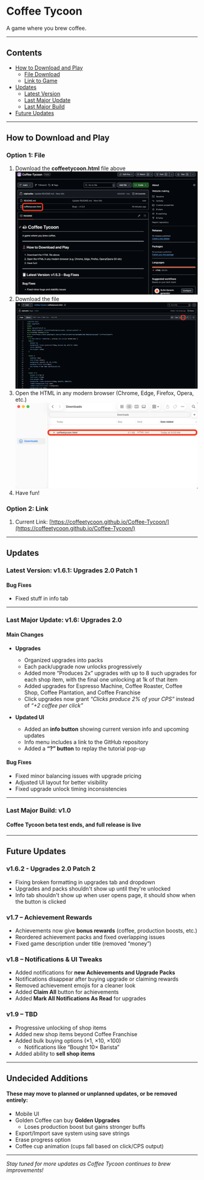 
# Coffee Tycoon

A game where you brew coffee.

---

## Contents
- [How to Download and Play](#how-to-download-and-play)
  - [File Download](#option-1-file)
  - [Link to Game](#option-2-link)
- [Updates](#updates)
  - [Latest Version](#latest-version-v16-upgrades-20-patch-1)
  - [Last Major Update](#last-major-update-v16-upgrades-20)
  - [Last Major Build](#last-major-build-v10)
- [Future Updates](#future-updates)

---

## How to Download and Play

### Option 1: File
1. Download the **coffeetycoon.html** file above  
   <img src="Images/Open.png" alt="Open" width="500">
2. Download the file  
   <img src="Images/Download.png" alt="Download" width="500">
3. Open the HTML in any modern browser (Chrome, Edge, Firefox, Opera, etc.)  
   <img src="Images/Files.png" alt="Files" width="500">
4. Have fun!

### Option 2: Link
1. Current Link: [https://coffeetycoon.github.io/Coffee-Tycoon/](https://coffeetycoon.github.io/Coffee-Tycoon/)

---

## Updates

### Latest Version: v1.6.1: Upgrades 2.0 Patch 1
#### Bug Fixes
- Fixed stuff in info tab

---

### Last Major Update: v1.6: Upgrades 2.0
#### Main Changes
- **Upgrades**
  - Organized upgrades into packs  
  - Each pack/upgrade now unlocks progressively  
  - Added more “Produces 2x” upgrades with up to 8 such upgrades for each shop item, with the final one unlocking at 1k of that item  
  - Added upgrades for Espresso Machine, Coffee Roaster, Coffee Shop, Coffee Plantation, and Coffee Franchise  
  - Click upgrades now grant *“Clicks produce 2% of your CPS”* instead of *“+2 coffee per click”*  

- **Updated UI**
  - Added an **info button** showing current version info and upcoming updates  
  - Info menu includes a link to the GitHub repository  
  - Added a **“?” button** to replay the tutorial pop-up  

#### Bug Fixes
- Fixed minor balancing issues with upgrade pricing  
- Adjusted UI layout for better visibility  
- Fixed upgrade unlock timing inconsistencies  

---

### Last Major Build: v1.0
#### Coffee Tycoon beta test ends, and full release is live

---

## Future Updates

### v1.6.2 - Upgrades 2.0 Patch 2
- Fixing broken formatting in upgrades tab and dropdown
- Upgrades and packs shouldn't show up until they're unlocked
- Info tab shouldn't show up when user opens page, it should show when the button is clicked

### v1.7 – Achievement Rewards
- Achievements now give **bonus rewards** (coffee, production boosts, etc.)
- Reordered achievement packs and fixed overlapping issues
- Fixed game description under title (removed “money”)

### v1.8 – Notifications & UI Tweaks
- Added notifications for **new Achievements and Upgrade Packs**
- Notifications disappear after buying upgrade or claiming rewards
- Removed achievement emojis for a cleaner look
- Added **Claim All** button for achievements
- Added **Mark All Notifications As Read** for upgrades

### v1.9 – TBD
- Progressive unlocking of shop items
- Added new shop items beyond Coffee Franchise
- Added bulk buying options (×1, ×10, ×100)
  - Notifications like “Bought 10× Barista”
- Added ability to **sell shop items**

---

## Undecided Additions
#### These may move to planned or unplanned updates, or be removed entirely:
- Mobile UI  
- Golden Coffee can buy **Golden Upgrades**  
  - Loses production boost but gains stronger buffs  
- Export/Import save system using save strings  
- Erase progress option  
- Coffee cup animation (cups fall based on click/CPS output)  

---

*Stay tuned for more updates as Coffee Tycoon continues to brew improvements!*
